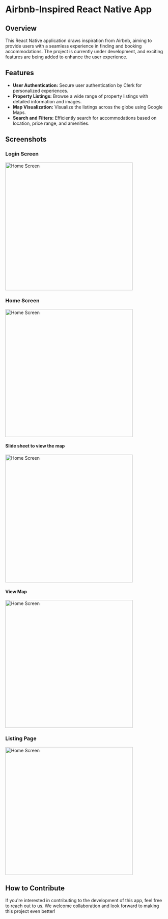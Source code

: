 # Airbnb-Inspired React Native App

## Overview

This React Native application draws inspiration from Airbnb, aiming to provide users with a seamless experience in finding and booking accommodations. The project is currently under development, and exciting features are being added to enhance the user experience.

## Features

- **User Authentication:** Secure user authentication by Clerk for personalized experiences.
- **Property Listings:** Browse a wide range of property listings with detailed information and images.
- **Map Visualization:** Visualize the listings across the globe using Google Maps.
- **Search and Filters:** Efficiently search for accommodations based on location, price range, and amenities.

## Screenshots

### Login Screen
<img src="https://github.com/Ayush-2001-Dhanraj/airbnb-app/assets/51990367/a0cc8300-7428-462a-9387-285e6d72e083" alt="Home Screen" width="400"/>

### Home Screen
<img src="https://github.com/Ayush-2001-Dhanraj/airbnb-app/assets/51990367/01f30e1e-5d43-4511-a96c-8efc70307cc9" alt="Home Screen" width="400"/>

#### Slide sheet to view the map
<img src="https://github.com/Ayush-2001-Dhanraj/airbnb-app/assets/51990367/7016d72f-8fbd-406c-a796-1bb0f3174144" alt="Home Screen" width="400"/>

#### View Map
<img src="https://github.com/Ayush-2001-Dhanraj/airbnb-app/assets/51990367/7e8198ce-8f32-4100-9045-a01357584926" alt="Home Screen" width="400"/>

### Listing Page
<img src="https://github.com/Ayush-2001-Dhanraj/airbnb-app/assets/51990367/194901e1-db0e-4630-b12d-50e44777b593" alt="Home Screen" width="400"/>

## How to Contribute

If you're interested in contributing to the development of this app, feel free to reach out to us. We welcome collaboration and look forward to making this project even better!
